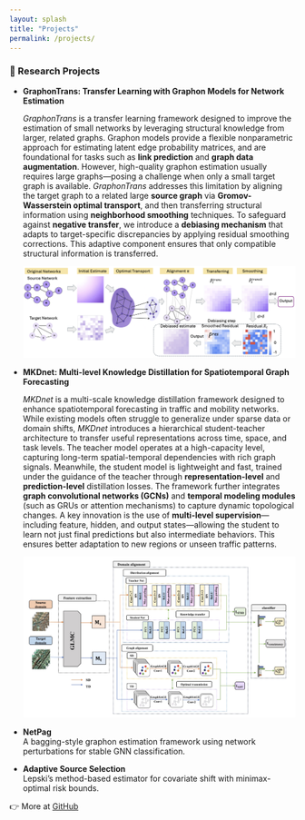 ```yaml
---
layout: splash
title: "Projects"
permalink: /projects/
---
```




<!-- Custom font styling for homepage -->
<style>
.splash .page__content p,
.page__content p,
.archive__item-excerpt,
.archive__item-body {
  font-family: "Georgia", serif;
  font-size: 18px;
  line-height: 1.7;
  color: #2a2a2a;
  margin-bottom: 1.2em;
}

.page__title {
  font-family: "Georgia", serif;
  font-size: 32px;
  font-weight: 500;
}
</style>




### 🔬 Research Projects

- **GraphonTrans: Transfer Learning with Graphon Models for Network Estimation**

  *GraphonTrans* is a transfer learning framework designed to improve the estimation of small networks by leveraging structural knowledge from larger, related graphs. Graphon models provide a flexible nonparametric approach for estimating latent edge probability matrices, and are foundational for tasks such as **link prediction** and **graph data augmentation**. However, high-quality graphon estimation usually requires large graphs—posing a challenge when only a small target graph is available. *GraphonTrans* addresses this limitation by aligning the target graph to a related large **source graph** via **Gromov-Wasserstein optimal transport**, and then transferring structural information using **neighborhood smoothing** techniques. To safeguard against **negative transfer**, we introduce a **debiasing mechanism** that adapts to target-specific discrepancies by applying residual smoothing corrections. This adaptive component ensures that only compatible structural information is transferred.

  ![GraphonTrans Workflow](/assets/images/graphontrans_workflow.jpg)


- **MKDnet: Multi-level Knowledge Distillation for Spatiotemporal Graph Forecasting**

  *MKDnet* is a multi-scale knowledge distillation framework designed to enhance spatiotemporal forecasting in traffic and mobility networks. While existing models often struggle to generalize under sparse data or domain shifts, *MKDnet* introduces a hierarchical student-teacher architecture to transfer useful representations across time, space, and task levels. The teacher model operates at a high-capacity level, capturing long-term spatial-temporal dependencies with rich graph signals. Meanwhile, the student model is lightweight and fast, trained under the guidance of the teacher through **representation-level** and **prediction-level** distillation losses. The framework further integrates **graph convolutional networks (GCNs)** and **temporal modeling modules** (such as GRUs or attention mechanisms) to capture dynamic topological changes. A key innovation is the use of **multi-level supervision**—including feature, hidden, and output states—allowing the student to learn not just final predictions but also intermediate behaviors. This ensures better adaptation to new regions or unseen traffic patterns.
  
  ![MKDnet Workflow](/assets/images/mkdnet_workflow.jpg)



- **NetPag**  
  A bagging-style graphon estimation framework using network perturbations for stable GNN classification.

- **Adaptive Source Selection**  
  Lepski’s method-based estimator for covariate shift with minimax-optimal risk bounds.



👉 More at [GitHub](https://github.com/olivia3395)

